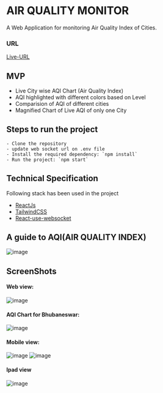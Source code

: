 # AIR QUALITY MONITOR

A Web Application for monitoring Air Quality Index of Cities.

### URL
[Live-URL]()

## MVP

- Live City wise AQI Chart (Air Quality Index)
- AQI highlighted with different colors based on Level
- Comparision of AQI of different cities
- Magnified Chart of Live AQI of only one City

## Steps to run the project
```
- Clone the repository
- update web socket url on .env file
- Install the required dependency: `npm install`
- Run the project: `npm start`
```

## Technical Specification

Following stack has been used in the project
- [ReactJs](https://reactjs.org/)
- [TailwindCSS](https://tailwindcss.com/)
- [React-use-websocket](https://www.npmjs.com/package/react-use-websocket)

## A guide to AQI(AIR QUALITY INDEX)

![image](https://user-images.githubusercontent.com/44355278/129602200-1a8b65a6-3f77-42ff-9be8-4b2379b53d9a.png)

## ScreenShots

#### Web view:
![image](https://user-images.githubusercontent.com/44355278/129603166-92fd5e26-0ff0-4fd3-939a-9b5f124dddce.png)

#### AQI Chart for Bhubaneswar:
![image](https://user-images.githubusercontent.com/44355278/129603433-c0255d41-bc7b-4bd6-be4d-44f32161bd3b.png)

#### Mobile view:
![image](https://user-images.githubusercontent.com/44355278/129603869-69f0d5a1-e288-4a21-9ddc-232e6154641d.png)
![image](https://user-images.githubusercontent.com/44355278/129603692-82fa69ed-dad2-417a-b00a-051deb65fef5.png)

#### Ipad view
![image](https://user-images.githubusercontent.com/44355278/129616578-b44b7c98-326d-4d15-b156-2585cf0c40a2.png)
